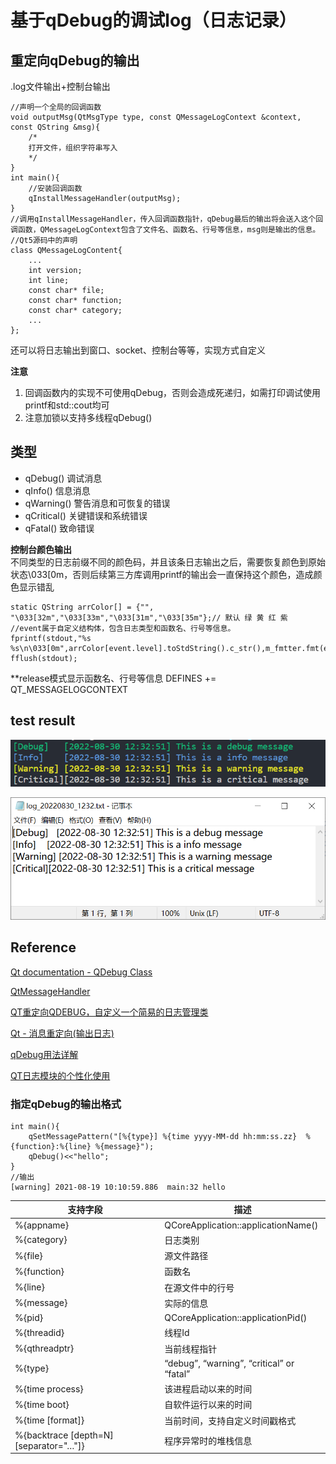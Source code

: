 # 基于qDebug的调试log（日志记录）
## 重定向qDebug的输出
.log文件输出+控制台输出  
```
//声明一个全局的回调函数
void outputMsg(QtMsgType type, const QMessageLogContext &context, const QString &msg){
    /*
    打开文件，组织字符串写入
    */
}
int main(){
    //安装回调函数
    qInstallMessageHandler(outputMsg);
}
//调用qInstallMessageHandler，传入回调函数指针，qDebug最后的输出将会送入这个回调函数，QMessageLogContext包含了文件名、函数名、行号等信息，msg则是输出的信息。
//Qt5源码中的声明
class QMessageLogContent{
    ...
    int version;
    int line;
    const char* file;
    const char* function;
    const char* category;
    ...
};
```
还可以将日志输出到窗口、socket、控制台等等，实现方式自定义

**注意**
1. 回调函数内的实现不可使用qDebug，否则会造成死递归，如需打印调试使用printf和std::cout均可
2. 注意加锁以支持多线程qDebug()
## 类型
- qDebug()	调试消息
- qInfo()	信息消息
- qWarning()	警告消息和可恢复的错误
- qCritical()	关键错误和系统错误
- qFatal()	致命错误

**控制台颜色输出**  
不同类型的日志前缀不同的颜色码，并且该条日志输出之后，需要恢复颜色到原始状态\033[0m，否则后续第三方库调用printf的输出会一直保持这个颜色，造成颜色显示错乱
```
static QString arrColor[] = {"", "\033[32m","\033[33m","\033[31m","\033[35m"};// 默认 绿 黄 红 紫
//event属于自定义结构体，包含日志类型和函数名、行号等信息。
fprintf(stdout,"%s %s\n\033[0m",arrColor[event.level].toStdString().c_str(),m_fmtter.fmt(event).toLocal8Bit().constData());
fflush(stdout);
```

**release模式显示函数名、行号等信息
DEFINES += QT_MESSAGELOGCONTEXT
## test result
![console](test-result/qDebug_console.png)

![logtext](test-result/qDebug_log.png)
## Reference
[Qt documentation - QDebug Class](https://doc.qt.io/qt-6/qdebug.html)

[QtMessageHandler](https://doc.qt.io/qt-5/qtglobal.html#qInstallMessageHandler)

[QT重定向QDEBUG，自定义一个简易的日志管理类](https://www.freesion.com/article/49341199626/)

[Qt - 消息重定向(输出日志)](https://blog.csdn.net/qq_39453936/article/details/120675366)

[qDebug用法详解](https://blog.csdn.net/qq_41673920/article/details/119800322)

[QT日志模块的个性化使用](http://www.cleartechfei.com/2022/06/qt%E6%97%A5%E5%BF%97%E6%A8%A1%E5%9D%97%E7%9A%84%E4%B8%AA%E6%80%A7%E5%8C%96%E4%BD%BF%E7%94%A8/)


### 指定qDebug的输出格式
```
int main(){
    qSetMessagePattern("[%{type}] %{time yyyy-MM-dd hh:mm:ss.zz}  %{function}:%{line} %{message}");
    qDebug()<<"hello";
}
//输出
[warning] 2021-08-19 10:10:59.886  main:32 hello
```
支持字段 | 描述
------------ | -------------
%{appname} |  QCoreApplication::applicationName()
%{category} |  日志类别
%{file} |  源文件路径
%{function} |  函数名
%{line} |  在源文件中的行号
%{message} |  实际的信息
%{pid} |  QCoreApplication::applicationPid()
%{threadid} | 线程Id 
%{qthreadptr} |  当前线程指针
%{type} |  “debug”, “warning”, “critical” or “fatal”
%{time process}	| 该进程启动以来的时间
%{time boot} | 自软件运行以来的时间
%{time [format]} | 当前时间，支持自定义时间戳格式
%{backtrace [depth=N] [separator="…"]} | 程序异常时的堆栈信息
